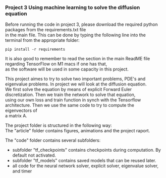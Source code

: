### Project 3 Using machine learning to solve the diffusion equation

Before running the code in project 3, please download the required python packages from the requirements.txt file <br />
in the main file. This can be done by typing the following line into the terminal from the appropriate folder:
```
pip install -r requirements
```
It is also good to remember to read the section in the main ReadME file regarding TensorFlow on M1 macs if one has that, <br />
as the software will be used in some capacity in this project. 

This project aimes to try to solve two important problems, PDE's and eigenvalue problems. In project we will look at the diffusion equation. <br />
We first solve the equation by means of explicit Forward Euler discretization. Then we train the network to solve that equation, <br />
using our own loss and train function in synch with the Tensorflow architecture. Then we use the same code to try to compute the eigenvectors of <br />
a matrix A. <br />


The project folder is structured in the following way: <br />
The "article" folder contains figures, animations and the project raport. <br />

The "code" folder contains several subfolders: <br />
* subfolder "tf_checkpoints" contains checkpoints during computation. By default not activated.
* subfolder "tf_models" contains saved models that can be reused later.
* all code for the neural network solver, explicit solver, eigenvalue solver, and timer

